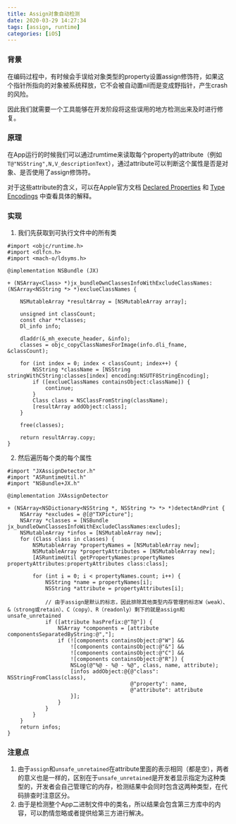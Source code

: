 ```yaml
---
title: Assign对象自动检测
date: 2020-03-29 14:27:34
tags: [assign, runtime]
categories: [iOS]
---
```


### 背景

在编码过程中，有时候会手误给对象类型的property设置assign修饰符，如果这个指针所指向的对象被系统释放，它不会被自动置nil而是变成野指针，产生crash的风险。

因此我们就需要一个工具能够在开发阶段将这些误用的地方检测出来及时进行修复。



### 原理

在App运行的时候我们可以通过rumtime来读取每个property的attribute（例如`T@"NSString",N,V_descriptionText`），通过attribute可以判断这个属性是否是对象、是否使用了assign修饰符。

对于这些attribute的含义，可以在Apple官方文档 [Declared Properties](https://developer.apple.com/library/archive/documentation/Cocoa/Conceptual/ObjCRuntimeGuide/Articles/ocrtPropertyIntrospection.html) 和 [Type Encodings](https://developer.apple.com/library/archive/documentation/Cocoa/Conceptual/ObjCRuntimeGuide/Articles/ocrtTypeEncodings.html#//apple_ref/doc/uid/TP40008048-CH100-SW1) 中查看具体的解释。



### 实现

1. 我们先获取到可执行文件中的所有类

```objc
#import <objc/runtime.h>
#import <dlfcn.h>
#import <mach-o/ldsyms.h>

@implementation NSBundle (JX)
  
+ (NSArray<Class> *)jx_bundleOwnClassesInfoWithExcludeClassNames:(NSArray<NSString *> *)exclueClassNames {
    
    NSMutableArray *resultArray = [NSMutableArray array];
    
    unsigned int classCount;
    const char **classes;
    Dl_info info;
    
    dladdr(&_mh_execute_header, &info);
    classes = objc_copyClassNamesForImage(info.dli_fname, &classCount);
    
    for (int index = 0; index < classCount; index++) {
        NSString *className = [NSString stringWithCString:classes[index] encoding:NSUTF8StringEncoding];
        if ([exclueClassNames containsObject:className]) {
            continue;
        }
        Class class = NSClassFromString(className);
        [resultArray addObject:class];
    }
    
    free(classes);
    
    return resultArray.copy;
}
```

2. 然后遍历每个类的每个属性

```objc
#import "JXAssignDetector.h"
#import "ASRuntimeUtil.h"
#import "NSBundle+JX.h"

@implementation JXAssignDetector

+ (NSArray<NSDictionary<NSString *, NSString *> *> *)detectAndPrint {
    NSArray *excludes = @[@"TXPicture"];
    NSArray *classes = [NSBundle jx_bundleOwnClassesInfoWithExcludeClassNames:excludes];
    NSMutableArray *infos = [NSMutableArray new];
    for (Class class in classes) {
        NSMutableArray *propertyNames = [NSMutableArray new];
        NSMutableArray *propertyAttributes = [NSMutableArray new];
        [ASRuntimeUtil getPropertyNames:propertyNames propertyAttributes:propertyAttributes class:class];
        
        for (int i = 0; i < propertyNames.count; i++) {
            NSString *name = propertyNames[i];
            NSString *attribute = propertyAttributes[i];
            
            // 由于assign是默认的标志，因此排除其他类型内存管理的标志W（weak）、&（strong或retain）、C（copy）、R（readonly）剩下的就是assign和unsafe_unretained
            if ([attribute hasPrefix:@"T@"]) {
                NSArray *components = [attribute componentsSeparatedByString:@","];
                if (![components containsObject:@"W"] &&
                    ![components containsObject:@"&"] &&
                    ![components containsObject:@"C"] &&
                    ![components containsObject:@"R"]) {
                    NSLog(@"%@ - %@ - %@", class, name, attribute);
                    [infos addObject:@{@"class": NSStringFromClass(class),
                                       @"property": name,
                                       @"attribute": attribute
                    }];
                }
            }
        }
    }
    return infos;
}
```



### 注意点

1. 由于`assign`和`unsafe_unretained`在attribute里面的表示相同（都是空），两者的意义也是一样的，区别在于`unsafe_unretained`是开发者显示指定为这种类型的，开发者会自己管理它的内存，检测结果中会同时包含这两种类型，在代码排查时注意区分。
2. 由于是检测整个App二进制文件中的类名，所以结果会包含第三方库中的内容，可以酌情忽略或者提供给第三方进行解决。